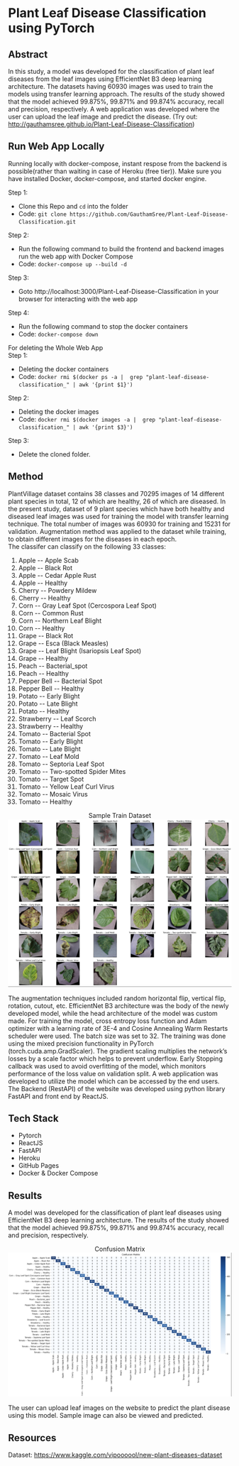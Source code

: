 # Plant Leaf Disease Classification using PyTorch

## Abstract
In this study, a model was developed for the classification of plant leaf diseases from the leaf images using EfficientNet B3 deep learning architecture. The datasets having 60930 images was used to train the models using transfer learning approach. The results of the study showed that the model achieved 99.875%, 99.871% and 99.874% accuracy, recall and precision, respectively. A web application was developed where the user can upload the leaf image and predict the disease. (Try out: http://gauthamsree.github.io/Plant-Leaf-Disease-Classification)

## Run Web App Locally
Running locally with docker-compose, instant respose from the backend is possible(rather than waiting in case of Heroku (free tier)). Make sure you have installed Docker, docker-compose, and started docker engine.

Step 1: 
  * Clone this Repo and `cd` into the folder
  * Code: `git clone https://github.com/GauthamSree/Plant-Leaf-Disease-Classification.git`

Step 2:
  * Run the following command to build the frontend and backend images run the web app with Docker Compose
  * Code: `docker-compose up --build -d` 

Step 3: 
  * Goto http://localhost:3000/Plant-Leaf-Disease-Classification in your browser for interacting with the web app 

Step 4: 
  * Run the following command to stop the docker containers
  * Code: `docker-compose down` 

For deleting the Whole Web App<br>
Step 1: 
  * Deleting the docker containers
  * Code: `docker rmi $(docker ps -a |  grep "plant-leaf-disease-classification_" | awk '{print $1}')` 

Step 2: 
  * Deleting the docker images
  * Code: `docker rmi $(docker images -a |  grep "plant-leaf-disease-classification_" | awk '{print $3}')` 

Step 3: 
  * Delete the cloned folder.

## Method
PlantVillage dataset contains 38 classes and 70295 images of 14 different plant species in total, 12 of which are healthy, 26 of which are diseased. In the present study, dataset of 9 plant species which have both healthy and diseased leaf images was used for training the model with transfer learning technique. The total number of images was 60930 for training and 15231 for validation. Augmentation method was applied to the dataset while training, to obtain different images for the diseases in each epoch. <br>
The classifer can classify on the following 33 classes:
1. Apple -- Apple Scab
2. Apple -- Black Rot
3. Apple -- Cedar Apple Rust
4. Apple -- Healthy
5. Cherry -- Powdery Mildew
6. Cherry -- Healthy
7. Corn -- Gray Leaf Spot (Cercospora Leaf Spot)
8. Corn -- Common Rust
9. Corn -- Northern Leaf Blight
10. Corn -- Healthy
11. Grape -- Black Rot
12. Grape -- Esca (Black Measles)
13. Grape -- Leaf Blight (Isariopsis Leaf Spot)
14. Grape -- Healthy
15. Peach -- Bacterial_spot
16. Peach -- Healthy
17. Pepper Bell -- Bacterial Spot
18. Pepper Bell -- Healthy
19. Potato -- Early Blight
20. Potato -- Late Blight
21. Potato -- Healthy
22. Strawberry -- Leaf Scorch
23. Strawberry -- Healthy
24. Tomato -- Bacterial Spot
25. Tomato -- Early Blight
26. Tomato -- Late Blight
27. Tomato -- Leaf Mold
28. Tomato -- Septoria Leaf Spot
29. Tomato -- Two-spotted Spider Mites
30. Tomato -- Target Spot
31. Tomato -- Yellow Leaf Curl Virus
32. Tomato -- Mosaic Virus
33. Tomato -- Healthy

<p align="center" style="text-align: center;">
    Sample Train Dataset
  <img src="images/Batch.png">
</p>
The augmentation techniques included random horizontal flip, vertical flip, rotation, cutout, etc. EfficientNet B3 architecture was the body of the newly developed model, while the head architecture of the model was custom made.  
For training the model, cross entropy loss function and Adam optimizer with a learning rate of 3E-4 and Cosine Annealing Warm Restarts scheduler were used. The batch size was set to 32.
The training was done using the mixed precision functionality in PyTorch (torch.cuda.amp.GradScaler). The gradient scaling multiplies the network’s losses by a scale factor which helps to prevent underflow. Early Stopping callback was used to avoid overfitting of the model, which monitors performance of the loss value on validation split.
A web application was developed to utilize the model which can be accessed by the end users. The Backend (RestAPI) of the website was developed using python library FastAPI and front end by ReactJS. 
<br>


## Tech Stack
* Pytorch
* ReactJS
* FastAPI
* Heroku
* GitHub Pages
* Docker & Docker Compose


## Results
A model was developed for the classification of plant leaf diseases using EfficientNet B3 deep learning architecture. The results of the study showed that the model achieved 99.875%, 99.871% and 99.874% accuracy, recall and precision, respectively. 
<p align="center" style="text-align: center;">
    Confusion Matrix
  <img src="images/ConfusionMatrix.png">
</p>
The user can upload leaf images on the website to predict the plant disease using this model. Sample image can also be viewed and predicted. 


## Resources
Dataset: <https://www.kaggle.com/vipoooool/new-plant-diseases-dataset> 

